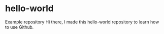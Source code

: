 # hello-world
Example repository
Hi there,
I made this hello-world repository to learn how to use Github.

